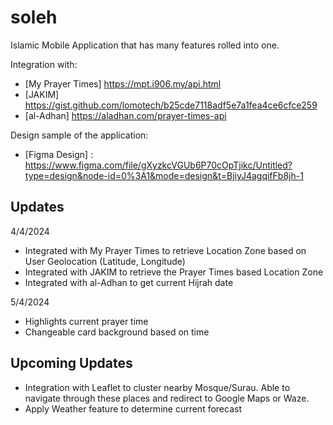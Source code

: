 # soleh
Islamic Mobile Application that has many features rolled into one.

Integration with:
- [My Prayer Times] https://mpt.i906.my/api.html
- [JAKIM] https://gist.github.com/lomotech/b25cde7118adf5e7a1fea4ce6cfce259
- [al-Adhan] https://aladhan.com/prayer-times-api

Design sample of the application:

- [Figma Design] : https://www.figma.com/file/gXyzkcVGUb6P70cOpTjikc/Untitled?type=design&node-id=0%3A1&mode=design&t=BjiyJ4agqifFb8jh-1

## Updates

4/4/2024
- Integrated with My Prayer Times to retrieve Location Zone based on User Geolocation (Latitude, Longitude)
- Integrated with JAKIM to retrieve the Prayer Times based Location Zone
- Integrated with al-Adhan to get current Hijrah date

5/4/2024
- Highlights current prayer time
- Changeable card background based on time

## Upcoming Updates
- Integration with Leaflet to cluster nearby Mosque/Surau. Able to navigate through these places and redirect to Google Maps or Waze.
- Apply Weather feature to determine current forecast
